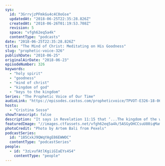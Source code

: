 ```yaml
---
sys:
  id: "3GrrvjzPFmkGu4c4C0oGse"
  updatedAt: "2018-06-25T22:35:28.826Z"
  createdAt: "2018-06-26T01:19:53.708Z"
  revision: 5
  space: "vfgh62eq5a4k"
  contentType: "podcasts"
date: "2018-06-25T22:35:28.826Z"
title: "The Mind of Christ: Meditating on His Goodness"
slug: "prophetic-voice-326"
publishDate: "2018-06-25"
originalAirDate: "2018-06-23"
episodeNumber: 326
keywords:
  - "holy spirit"
  - "goodness"
  - "mind of christ"
  - "kingdom of god"
  - "keys to the kingdom"
Series: "The Prophetic Voice of Our Time"
audioLink: "https://episodes.castos.com/propheticvoice/TPVOT-E326-18-06-23-24-The-Mind-of-Christ-Meditating-on-His-Goodness.mp3"
hosts:
  - "Cristina Sosso"
showTranscript: false
description: "It says in Revelation 11:15 that ‘...The kingdom of the world has become the kingdom of our Lord and of His Christ; and He will reign forever and ever.’ So it is important for us. We must develop a new mindset. We must meditate on all the good things from God… God has entrusted us to bring about global changes in this world by implementing His ways of doing things and hearing his voice and we obey that voice, and it will be easier when you meditate on the good things of God."
featuredImage: "//images.ctfassets.net/vfgh62eq5a4k/5ASGyOHCCsuU80iqMam26a/a914154f4e6084a69e60c4b52806ea27/action-adult-adventure-1122868.jpg"
photoCredit: "Photo by Artem Bali from Pexels"
podcastSeries:
  id: "185CxkJ9QWqYAgE86EWWOC"
  contentType: "podcastSeries"
people:
  - id: "3zLvufAtlKgiiGIaEYs4S4"
    contentType: "people"
---
```


